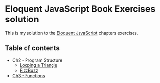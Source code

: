 # Eloquent JavaScript Book Exercises solution

This is my solution to the [Eloquent JavaScript](https://eloquentjavascript.net/index.html) chapters exercises.

## Table of contents

- [Ch2 - Program Structure](02-program-structure)
  - [Looping a Triangle](02-program-structure/looping-triangle.html)
  - [FizzBuzz](02-program-structure/fizz-buzz.html)
- [Ch3 - Functions](03-functions)
